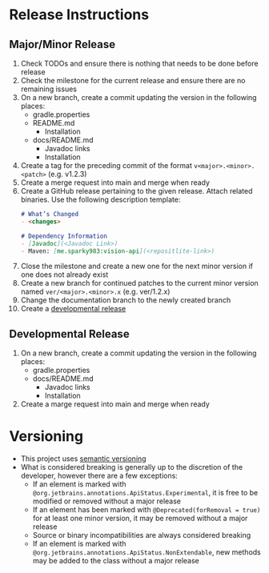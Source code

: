 # Release Instructions

## Major/Minor Release

1. Check TODOs and ensure there is nothing that needs to be done before release
2. Check the milestone for the current release and ensure there are no remaining issues
3. On a new branch, create a commit updating the version in the following places:
    - gradle.properties
    - README.md
        - Installation
    - docs/README.md
      - Javadoc links
      - Installation
4. Create a tag for the preceding commit of the format `v<major>.<minor>.<patch>` (e.g. v1.2.3)
5. Create a merge request into main and merge when ready
6. Create a GitHub release pertaining to the given release. Attach related binaries. Use the
   following description template:
    ```md
    # What’s Changed
    - <changes>
    
    # Dependency Information
    - [Javadoc](<Javadoc Link>)
    - Maven: [me.sparky983:vision-api](<repositlite-link>)
    ```
7. Close the milestone and create a new one for the next minor version if one does not already exist
8. Create a new branch for continued patches to the current minor version named 
   `ver/<major>.<minor>.x` (e.g. ver/1.2.x)
9. Change the documentation branch to the newly created branch
10. Create a [developmental release](#developmental-release)

## Developmental Release

1. On a new branch, create a commit updating the version in the following places:
   - gradle.properties
   - docs/README.md
     - Javadoc links
     - Installation
2. Create a marge request into main and merge when ready

# Versioning

- This project uses [semantic versioning](https://semver.org/)
- What is considered breaking is generally up to the discretion of the developer, however there are
  a few exceptions:
  - If an element is marked with `@org.jetbrains.annotations.ApiStatus.Experimental`, it is free to
    be modified or removed without a major release
  - If an element has been marked with `@Deprecated(forRemoval = true)` for at least one minor 
    version, it may be removed without a major release
  - Source or binary incompatibilities are always considered breaking
  - If an element is marked with `@org.jetbrains.annotations.ApiStatus.NonExtendable`, new methods
    may be added to the class without a major release
